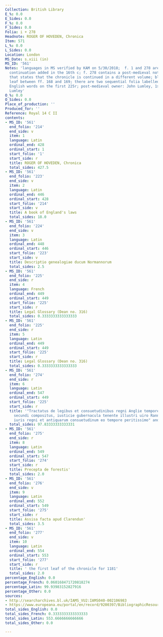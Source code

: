 ```yaml
---
Collection: British Library
E_%: 0.0
E_Sides: 0.0
F_%: 0.0
F_Sides: 0.0
Folia: i + 278
Headnote: ROGER OF HOVEDEN, Chronica
Item: 571
L_%: 0.0
L_Sides: 0.0
Location: London
MS_Date: s.xiii (in)
MS_ID: '561'
Notes: 'languages in MS verified by KAM on 5/30/2018;  f. 1 and 278 are a chronicle
  continuation added in the 16th c; f. 278 contains a post-medieval note in English
  that states that the chronicle is continued in a different volume; blank unfoliated
  leaf between ff. 168 and 169; there are two sequential folia labelled 225; some
  English words on the first 225r; post-medieval owner: John Lumley, 1st baron of
  Lumley'
O_%: 0.0
O_Sides: 0.0
Place_of_production: ''
Produced_for: ''
Reference: Royal 14 C II
contents:
- MS_ID: '561'
  end_folio: '214'
  end_side: v
  item: 1
  language: Latin
  ordinal_end: 428
  ordinal_start: 1
  start_folio: '1'
  start_side: r
  title: ROGER OF HOVEDEN, Chronica
  total_sides: 427.5
- MS_ID: '561'
  end_folio: '223'
  end_side: v
  item: 2
  language: Latin
  ordinal_end: 446
  ordinal_start: 428
  start_folio: '214'
  start_side: v
  title: A book of England's laws
  total_sides: 18.0
- MS_ID: '561'
  end_folio: '224'
  end_side: v
  item: 3
  language: Latin
  ordinal_end: 448
  ordinal_start: 446
  start_folio: '223'
  start_side: v
  title: Descriptio genealogiae ducum Normannorum
  total_sides: 2.5
- MS_ID: '561'
  end_folio: '225'
  end_side: r
  item: 4
  language: French
  ordinal_end: 449
  ordinal_start: 449
  start_folio: '225'
  start_side: r
  title: Legal Glossary (Dean no. 316)
  total_sides: 0.3333333333333333
- MS_ID: '561'
  end_folio: '225'
  end_side: r
  item: 5
  language: Latin
  ordinal_end: 449
  ordinal_start: 449
  start_folio: '225'
  start_side: r
  title: Legal Glossary (Dean no. 316)
  total_sides: 0.3333333333333333
- MS_ID: '561'
  end_folio: '274'
  end_side: r
  item: 6
  language: Latin
  ordinal_end: 547
  ordinal_start: 449
  start_folio: '225'
  start_side: r
  title: '"Tractatus de legibus et consuetudinibus regni Anglie tempore regis Henrici
    secundi compositus, iusticie gubernacula tenente illustri uiro Rannulfo de Glanuilla
    iuris regni et antiquarum consuetudinum eo tempore peritissimo" and assisa etc.'
  total_sides: 97.83333333333331
- MS_ID: '561'
  end_folio: '275'
  end_side: r
  item: 8
  language: Latin
  ordinal_end: 549
  ordinal_start: 547
  start_folio: '274'
  start_side: r
  title: Precepta de forestis'
  total_sides: 2.0
- MS_ID: '561'
  end_folio: '276'
  end_side: v
  item: 9
  language: Latin
  ordinal_end: 552
  ordinal_start: 549
  start_folio: '275'
  start_side: r
  title: Assisa facta apud Clarendun'
  total_sides: 3.5
- MS_ID: '561'
  end_folio: '277'
  end_side: v
  item: 10
  language: Latin
  ordinal_end: 554
  ordinal_start: 553
  start_folio: '277'
  start_side: r
  title: ' the first leaf of the chronicle for 1181'
  total_sides: 2.0
percentage_English: 0.0
percentage_French: 0.060168471720818274
percentage_Latin: 99.93983152827916
percentage_Other: 0.0
sources:
- http://searcharchives.bl.uk/IAMS_VU2:IAMS040-002106983
- https://www.europeana.eu/portal/en/record/9200397/BibliographicResource_3000126277972.html
total_sides_English: 0.0
total_sides_French: 0.3333333333333333
total_sides_Latin: 553.6666666666666
total_sides_Other: 0.0

---
```


